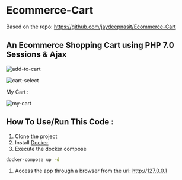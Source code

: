 # Ecommerce-Cart

Based on the repo: https://github.com/jaydeepnasit/Ecommerce-Cart

## An Ecommerce Shopping Cart using PHP 7.0 Sessions &amp; Ajax

![add-to-cart](https://user-images.githubusercontent.com/26626045/53680445-8d97be00-3c90-11e9-8c5b-d2784b1ca6e0.jpg)

![cart-select](https://user-images.githubusercontent.com/26626045/53684297-60fb9a80-3cc0-11e9-9a2b-424f5ee925e2.PNG)

My Cart :

![my-cart](https://user-images.githubusercontent.com/26626045/53684296-60fb9a80-3cc0-11e9-9179-54e86115da8f.PNG)

## How To Use/Run This Code :
1. Clone the project
2. Install [Docker](https://www.docker.com/)
3. Execute the docker compose

```bash
docker-compose up -d
```
1. Access the app through a browser from the url: http://127.0.0.1